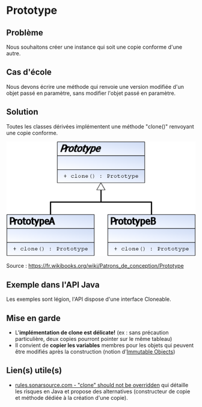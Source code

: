 # Prototype

## Problème

Nous souhaitons créer une instance qui soit une copie conforme d'une autre.

## Cas d'école

Nous devons écrire une méthode qui renvoie une version modifiée d'un objet passé en paramètre, sans modifier l'objet passé en paramètre.

## Solution

Toutes les classes dérivées implémentent une méthode "clone()" renvoyant une copie conforme.

![UML Prototype](uml/UML_DP_Prototype.png)

Source : https://fr.wikibooks.org/wiki/Patrons_de_conception/Prototype

## Exemple dans l'API Java

Les exemples sont légion, l'API dispose d'une interface Cloneable.

## Mise en garde

* L'**implémentation de clone est délicate!** (ex : sans précaution particulière, deux copies pourront pointer sur le même tableau)
* Il convient de **copier les variables** membres pour les objets qui peuvent être modifiés après la construction (notion d'[Immutable Objects](http://docs.oracle.com/javase/tutorial/essential/concurrency/immutable.html))

## Lien(s) utile(s)

* [rules.sonarsource.com - "clone" should not be overridden](https://rules.sonarsource.com/java/tag/suspicious/RSPEC-2975/) qui détaille les risques en Java et propose des alternatives (constructeur de copie et méthode dédiée à la création d'une copie).




